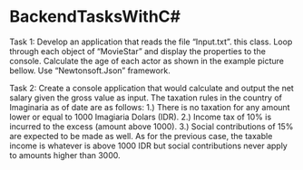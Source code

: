 # BackendTasksWithC#
Task 1:
Develop an application that reads the file “Input.txt”.  this class. Loop through each object of “MovieStar” and display the properties to the console. 
Calculate the age of each actor as shown in the example picture bellow. Use “Newtonsoft.Json” framework.

Task 2:
Create a console application that would calculate and output the net salary given the gross value as input. 
The taxation rules in the country of Imaginaria as of date are as follows:
1.)	There is no taxation for any amount lower or equal to 1000 Imagiaria Dolars (IDR).
2.)	Income tax of 10% is incurred to the excess (amount above 1000).
3.)	Social contributions of 15% are expected to be made as well. 
As for the previous case, the taxable income is whatever is above 1000 IDR but social contributions never apply to amounts higher than 3000. 
